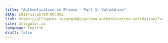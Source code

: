 ```yaml
---
title: "Authentication in Prisma - Part 3: Validation"
date: 2019-11-16T00:00:00Z
link: https://alligator.io/graphql/prisma-authentication-validation/?utm_medium=RSS&utm_source=news.12bit.vn
site: alligator.io
language: English
draft: false
---
```

